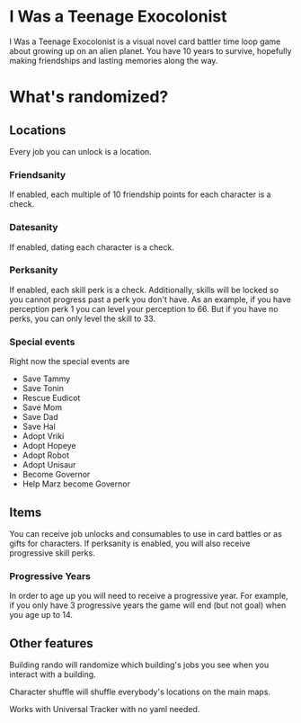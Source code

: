 # I Was a Teenage Exocolonist

I Was a Teenage Exocolonist is a visual novel card battler time loop game about growing up on an alien planet. You have 10 years to survive, hopefully making friendships and lasting memories along the way.

# What's randomized?

## Locations

Every job you can unlock is a location.

### Friendsanity

If enabled, each multiple of 10 friendship points for each character is a check.

### Datesanity

If enabled, dating each character is a check.

### Perksanity

If enabled, each skill perk is a check. Additionally, skills will be locked so you cannot progress past a perk you don't have. As an example, if you have perception perk 1 you can level your perception to 66. But if you have no perks, you can only level the skill to 33.

### Special events

Right now the special events are
  - Save Tammy
  - Save Tonin
  - Rescue Eudicot
  - Save Mom
  - Save Dad
  - Save Hal
  - Adopt Vriki
  - Adopt Hopeye
  - Adopt Robot
  - Adopt Unisaur
  - Become Governor
  - Help Marz become Governor

## Items

You can receive job unlocks and consumables to use in card battles or as gifts for characters. If perksanity is enabled, you will also receive progressive skill perks.

### Progressive Years

In order to age up you will need to receive a progressive year. For example, if you only have 3 progressive years the game will end (but not goal) when you age up to 14.

## Other features

Building rando will randomize which building's jobs you see when you interact with a building.

Character shuffle will shuffle everybody's locations on the main maps.

Works with Universal Tracker with no yaml needed.
